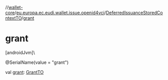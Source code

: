 //[wallet-core](../../../index.md)/[eu.europa.ec.eudi.wallet.issue.openid4vci](../index.md)/[DeferredIssuanceStoredContextTO](index.md)/[grant](grant.md)

# grant

[androidJvm]\

@SerialName(value = &quot;grant&quot;)

val [grant](grant.md): [GrantTO](../-grant-t-o/index.md)
